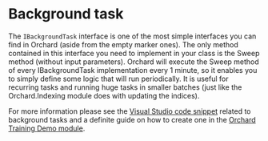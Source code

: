 # Background task

The `IBackgroundTask` interface is one of the most simple interfaces you can find in Orchard (aside from the empty marker ones). The only method contained in this interface you need to implement in your class is the Sweep method (without input parameters). Orchard will execute the Sweep method of every IBackgroundTask implementation every 1 minute, so it enables you to simply define some logic that will run periodically. It is useful for recurring tasks and running huge tasks in smaller batches (just like the Orchard.Indexing module does with updating the indices).

For more information please see the [Visual Studio code snippet](../Utilities/VisualStudioSnippets/Index.md) related to background tasks and a definite guide on how to create one in the [Orchard Training Demo module](https://github.com/Lombiq/Orchard-Training-Demo-Module).
